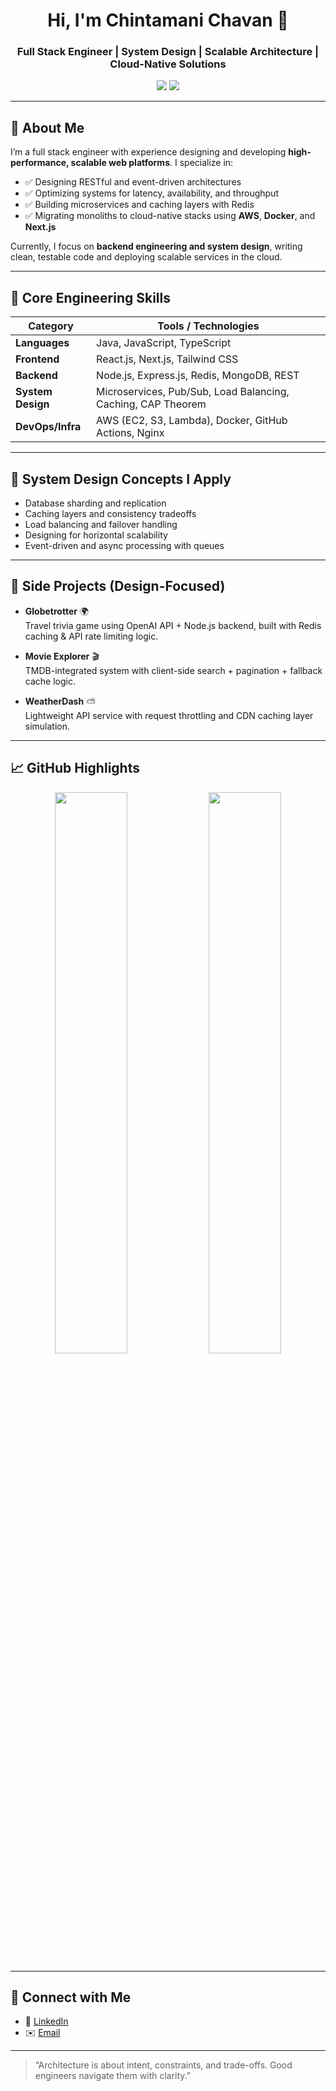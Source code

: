 <h1 align="center">Hi, I'm Chintamani Chavan 👋</h1>
<h3 align="center">Full Stack Engineer | System Design | Scalable Architecture | Cloud-Native Solutions</h3>

<p align="center">
  <a href="https://www.linkedin.com/in/chintamani-chavan/"><img src="https://img.shields.io/badge/LinkedIn-0A66C2?style=flat&logo=linkedin&logoColor=white" /></a>
  <a href="mailto:chintamanichavan04@gmail.com"><img src="https://img.shields.io/badge/Email-D14836?style=flat&logo=gmail&logoColor=white" /></a>
</p>

---

## 💼 About Me

I’m a full stack engineer with experience designing and developing **high-performance, scalable web platforms**. I specialize in:

- ✅ Designing RESTful and event-driven architectures
- ✅ Optimizing systems for latency, availability, and throughput
- ✅ Building microservices and caching layers with Redis
- ✅ Migrating monoliths to cloud-native stacks using **AWS**, **Docker**, and **Next.js**

Currently, I focus on **backend engineering and system design**, writing clean, testable code and deploying scalable services in the cloud.

---

## 🧠 Core Engineering Skills

| Category        | Tools / Technologies |
|----------------|----------------------|
| **Languages**  | Java, JavaScript, TypeScript |
| **Frontend**   | React.js, Next.js, Tailwind CSS |
| **Backend**    | Node.js, Express.js, Redis, MongoDB, REST |
| **System Design** | Microservices, Pub/Sub, Load Balancing, Caching, CAP Theorem |
| **DevOps/Infra** | AWS (EC2, S3, Lambda), Docker, GitHub Actions, Nginx |

---

## 📐 System Design Concepts I Apply

- Database sharding and replication  
- Caching layers and consistency tradeoffs  
- Load balancing and failover handling  
- Designing for horizontal scalability  
- Event-driven and async processing with queues

---

## 🧪 Side Projects (Design-Focused)

- **Globetrotter** 🌍  
  Travel trivia game using OpenAI API + Node.js backend, built with Redis caching & API rate limiting logic.

- **Movie Explorer** 🎬  
  TMDB-integrated system with client-side search + pagination + fallback cache logic.

- **WeatherDash** ⛅  
  Lightweight API service with request throttling and CDN caching layer simulation.

---

## 📈 GitHub Highlights

<p align="center">
  <img width="48%" src="https://github-profile-trophy.vercel.app/?username=Chintamani-Cvan&theme=onedark&margin-w=10" />
  <img width="48%" src="https://streak-stats.herokuapp.com?user=Chintamani-Chavan&theme=vue-dark&hide_border=true" />
</p>

---

## 🔗 Connect with Me

- 🔹 [LinkedIn](https://www.linkedin.com/in/chintamani-chavan/)
- ✉️ [Email](mailto:chintamanichavan04@gmail.com)

---

> “Architecture is about intent, constraints, and trade-offs. Good engineers navigate them with clarity.”

